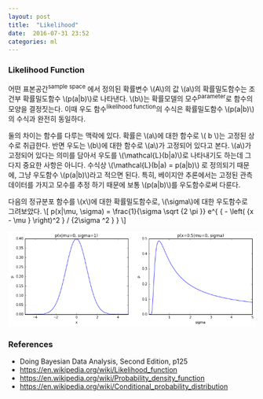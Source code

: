 ```yaml
---
layout: post
title:  "Likelihood"
date:  2016-07-31 23:52
categories: ml
---
```


### Likelihood Function
어떤 표본공간<sup>sample space</sup> 에서 정의된 확률변수 \\(A\\)의 값 \\(a\\)의 확률밀도함수는 조건부 확률밀도함수 \\(p(a\|b)\\)로 나타낸다. \\(b\\)는 확률모델의 모수<sup>parameter</sup>로 함수의 모양을 결정짓는다. 이때 우도 함수<sup>likelihood function</sup>의 수식은 확률밀도함수 \\(p(a\|b)\\)의 수식과 완전히 동일하다.

둘의 차이는 함수를 다루는 맥락에 있다. 확률은 \\(a\\)에 대한 함수로 \\( b \\)는 고정된 상수로 취급한다. 반면 우도는 \\(b\\)에 대한 함수로 \\(a\\)가 고정되어 있다고 본다. \\(a\\)가 고정되어 있다는 의미를 담아서 우도를 \\(\mathcal{L}(b\|a)\\)로 나타내기도 하는데 그다지 중요한 사항은 아니다. 수식상 \\(\mathcal{L}(b\|a) =  p(a\|b)\\) 로 정의되기 때문에, 그냥 우도함수 \\(p(a\|b)\\)라고 적으면 된다. 특히, 베이지안 추론에서는 고정된 관측데이터를 가지고 모수를 추정 하기 때문에 보통 \\(p(a\|b)\\)를 우도함수로써 다룬다.

다음의 정규분포 함수를  \\(x\\)에 대한 확률밀도함수로, \\(\sigma\\)에 대한 우도함수로 그려보았다.
\\[
p(x|\mu, \sigma) = \frac{1}{\sigma \sqrt {2 \pi }} e^{ { - \left( {x - \mu } \right)^2 } / {2\sigma ^2 } }
\\]

![probability_likelihood](/images/likelihood-fig1.png)


### References
* Doing Bayesian Data Analysis, Second Edition, p125
* https://en.wikipedia.org/wiki/Likelihood_function
* https://en.wikipedia.org/wiki/Probability_density_function
* https://en.wikipedia.org/wiki/Conditional_probability_distribution
